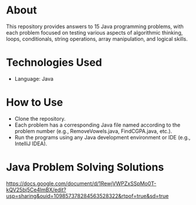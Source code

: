 # About
This repository provides answers to 15 Java programming problems, with each problem focused on testing various aspects of algorithmic thinking, loops, conditionals, string operations, array manipulation, and logical skills.

# Technologies Used
- Language: Java

# How to Use
- Clone the repository.
- Each problem has a corresponding Java file named according to the problem number (e.g., RemoveVowels.java, FindCGPA.java, etc.).
- Run the programs using any Java development environment or IDE (e.g., IntelliJ IDEA).

# Java Problem Solving Solutions
https://docs.google.com/document/d/1RewjVWPZxSSpMo0T-kQV25bj5Ce4lmBX/edit?usp=sharing&ouid=109857378284563528322&rtpof=true&sd=true


